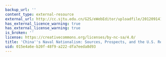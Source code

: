 ```yaml
---
backup_url: ''
content_type: external-resource
external_url: http://cc.sjtu.edu.cn/G2S/eWebEditor/uploadfile/20120914184814311.pdf
has_external_licence_warning: true
has_external_license_warning: true
is_broken: ''
license: https://creativecommons.org/licenses/by-nc-sa/4.0/
title: 'China''s Naval Nationalism: Sources, Prospects, and the U.S. Response." (PDF)'
uid: 015e4a6e-b20f-48f9-a222-dfa7eeda8d93
---
```


